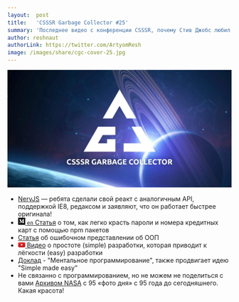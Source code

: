```yaml
---
layout:  post
title:   'CSSSR Garbage Collector #25'
summary: 'Последнее видео с конференции CSSSR, почему Стив Джобс любил шрифты и другие интересные материалы из наших чатов'
author: reshnaut
authorLink: https://twitter.com/ArtyomResh
image: /images/share/cgc-cover-25.jpg
---
```


[github]: /images/icons/github.png
[medium]: /images/icons/medium.png
[yt]: /images/icons/youtube.png

![CSSSR Garbage Collector](/images/share/cgc-cover-25.jpg)

- [NervJS](https://github.com/NervJS/nerv) — ребята сделали свой реакт с аналогичным API, поддержкой IE8, редаксом и заявляют, что он работает быстрее оригинала!
- [![medium] `en` Статья](https://hackernoon.com/im-harvesting-credit-card-numbers-and-passwords-from-your-site-here-s-how-9a8cb347c5b5) о том, как легко красть пароли и номера кредитных карт с помощью npm пакетов
- [Статья](http://vasily.polovnyov.ru/posts/poodr-1.html) об ошибочном представлении об ООП
- [![yt] Видео](https://www.youtube.com/watch?v=b-Eq4YV4uwc&t=2s) о простоте (simple) разработки, которая приводит к лёгкости (easy) разработки
- [Доклад](https://devconf.ru/ru/offers/328) - "Ментальное программирование", также продвигает идею "Simple made easy"
- Не связанно с программированием, но не можем не поделиться с вами [Архивом NASA](https://apod.nasa.gov/apod/archivepix.html) с 95 «фото дня» с 95 года до сегодняшнего. Какая красота! 
